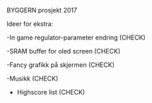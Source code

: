 BYGGERN prosjekt 2017

Ideer for ekstra:
  
  -In game regulator-parameter endring (CHECK)
  
  -SRAM buffer for oled screen (CHECK)
  
  -Fancy grafikk på skjermen (CHECK)
  
  -Musikk (CHECK)
  
  - Highscore list (CHECK)
